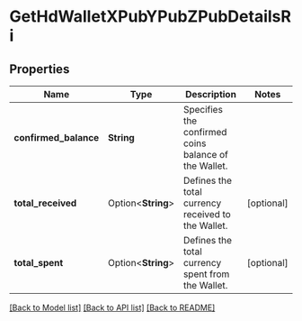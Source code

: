 # GetHdWalletXPubYPubZPubDetailsRi

## Properties

Name | Type | Description | Notes
------------ | ------------- | ------------- | -------------
**confirmed_balance** | **String** | Specifies the confirmed coins balance of the Wallet. | 
**total_received** | Option<**String**> | Defines the total currency received to the Wallet. | [optional]
**total_spent** | Option<**String**> | Defines the total currency spent from the Wallet. | [optional]

[[Back to Model list]](../README.md#documentation-for-models) [[Back to API list]](../README.md#documentation-for-api-endpoints) [[Back to README]](../README.md)


